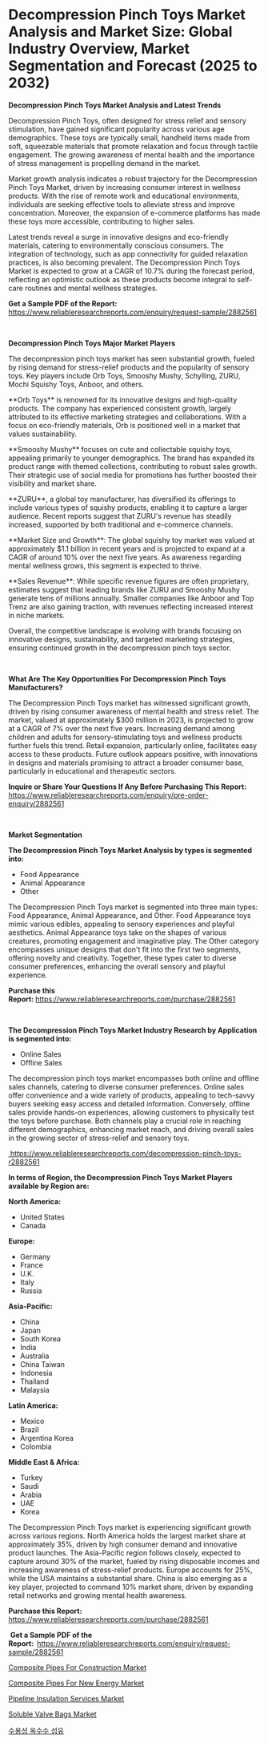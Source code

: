 <p><h1>Decompression Pinch Toys Market Analysis and Market Size: Global Industry Overview, Market Segmentation and Forecast (2025 to 2032)</h1></p><p><strong>Decompression Pinch Toys Market Analysis and Latest Trends</strong></p>
<p><p>Decompression Pinch Toys, often designed for stress relief and sensory stimulation, have gained significant popularity across various age demographics. These toys are typically small, handheld items made from soft, squeezable materials that promote relaxation and focus through tactile engagement. The growing awareness of mental health and the importance of stress management is propelling demand in the market.</p><p>Market growth analysis indicates a robust trajectory for the Decompression Pinch Toys Market, driven by increasing consumer interest in wellness products. With the rise of remote work and educational environments, individuals are seeking effective tools to alleviate stress and improve concentration. Moreover, the expansion of e-commerce platforms has made these toys more accessible, contributing to higher sales.</p><p>Latest trends reveal a surge in innovative designs and eco-friendly materials, catering to environmentally conscious consumers. The integration of technology, such as app connectivity for guided relaxation practices, is also becoming prevalent. The Decompression Pinch Toys Market is expected to grow at a CAGR of 10.7% during the forecast period, reflecting an optimistic outlook as these products become integral to self-care routines and mental wellness strategies.</p></p>
<p><strong>Get a Sample PDF of the Report:&nbsp;</strong> <a href="https://www.reliableresearchreports.com/enquiry/request-sample/2882561?utm_campaign=40&utm_medium=2&utm_source=Github&utm_content=ia&utm_term=13032025&utm_id=decompression-pinch-toys">https://www.reliableresearchreports.com/enquiry/request-sample/2882561</a></p>
<p>&nbsp;</p>
<p><strong>Decompression Pinch Toys Major Market Players</strong></p>
<p><p>The decompression pinch toys market has seen substantial growth, fueled by rising demand for stress-relief products and the popularity of sensory toys. Key players include Orb Toys, Smooshy Mushy, Schylling, ZURU, Mochi Squishy Toys, Anboor, and others. </p><p>**Orb Toys** is renowned for its innovative designs and high-quality products. The company has experienced consistent growth, largely attributed to its effective marketing strategies and collaborations. With a focus on eco-friendly materials, Orb is positioned well in a market that values sustainability.</p><p>**Smooshy Mushy** focuses on cute and collectable squishy toys, appealing primarily to younger demographics. The brand has expanded its product range with themed collections, contributing to robust sales growth. Their strategic use of social media for promotions has further boosted their visibility and market share.</p><p>**ZURU**, a global toy manufacturer, has diversified its offerings to include various types of squishy products, enabling it to capture a larger audience. Recent reports suggest that ZURU's revenue has steadily increased, supported by both traditional and e-commerce channels.</p><p>**Market Size and Growth**: The global squishy toy market was valued at approximately $1.1 billion in recent years and is projected to expand at a CAGR of around 10% over the next five years. As awareness regarding mental wellness grows, this segment is expected to thrive.</p><p>**Sales Revenue**: While specific revenue figures are often proprietary, estimates suggest that leading brands like ZURU and Smooshy Mushy generate tens of millions annually. Smaller companies like Anboor and Top Trenz are also gaining traction, with revenues reflecting increased interest in niche markets.</p><p>Overall, the competitive landscape is evolving with brands focusing on innovative designs, sustainability, and targeted marketing strategies, ensuring continued growth in the decompression pinch toys sector.</p></p>
<p>&nbsp;</p>
<p><strong>What Are The Key Opportunities For Decompression Pinch Toys Manufacturers?</strong></p>
<p><p>The Decompression Pinch Toys market has witnessed significant growth, driven by rising consumer awareness of mental health and stress relief. The market, valued at approximately $300 million in 2023, is projected to grow at a CAGR of 7% over the next five years. Increasing demand among children and adults for sensory-stimulating toys and wellness products further fuels this trend. Retail expansion, particularly online, facilitates easy access to these products. Future outlook appears positive, with innovations in designs and materials promising to attract a broader consumer base, particularly in educational and therapeutic sectors.</p></p>
<p><strong>Inquire or Share Your Questions If Any Before Purchasing This Report:</strong> <a href="https://www.reliableresearchreports.com/enquiry/pre-order-enquiry/2882561?utm_campaign=40&utm_medium=2&utm_source=Github&utm_content=ia&utm_term=13032025&utm_id=decompression-pinch-toys">https://www.reliableresearchreports.com/enquiry/pre-order-enquiry/2882561</a></p>
<p>&nbsp;</p>
<p><strong>Market Segmentation</strong></p>
<p><strong>The Decompression Pinch Toys Market Analysis by types is segmented into:</strong></p>
<p><ul><li>Food Appearance</li><li>Animal Appearance</li><li>Other</li></ul></p>
<p><p>The Decompression Pinch Toys market is segmented into three main types: Food Appearance, Animal Appearance, and Other. Food Appearance toys mimic various edibles, appealing to sensory experiences and playful aesthetics. Animal Appearance toys take on the shapes of various creatures, promoting engagement and imaginative play. The Other category encompasses unique designs that don't fit into the first two segments, offering novelty and creativity. Together, these types cater to diverse consumer preferences, enhancing the overall sensory and playful experience.</p></p>
<p><strong>Purchase this Report:&nbsp;</strong><a href="https://www.reliableresearchreports.com/purchase/2882561?utm_campaign=40&utm_medium=2&utm_source=Github&utm_content=ia&utm_term=13032025&utm_id=decompression-pinch-toys">https://www.reliableresearchreports.com/purchase/2882561</a></p>
<p>&nbsp;</p>
<p><strong>The Decompression Pinch Toys Market Industry Research by Application is segmented into:</strong></p>
<p><ul><li>Online Sales</li><li>Offline Sales</li></ul></p>
<p><p>The decompression pinch toys market encompasses both online and offline sales channels, catering to diverse consumer preferences. Online sales offer convenience and a wide variety of products, appealing to tech-savvy buyers seeking easy access and detailed information. Conversely, offline sales provide hands-on experiences, allowing customers to physically test the toys before purchase. Both channels play a crucial role in reaching different demographics, enhancing market reach, and driving overall sales in the growing sector of stress-relief and sensory toys.</p></p>
<p><a href="https://www.reliableresearchreports.com/decompression-pinch-toys-r2882561?utm_campaign=40&utm_medium=2&utm_source=Github&utm_content=ia&utm_term=13032025&utm_id=decompression-pinch-toys">&nbsp;https://www.reliableresearchreports.com/decompression-pinch-toys-r2882561</a></p>
<p><strong>In terms of Region, the Decompression Pinch Toys Market Players available by Region are:</strong></p>
<p>
    <p> <strong> North America: </strong>
        <ul>
            <li>United States</li>
            <li>Canada</li>
        </ul>
        </p> 
    <p> <strong> Europe: </strong>
        <ul>
            <li>Germany</li>
            <li>France</li>
            <li>U.K.</li>
            <li>Italy</li>
            <li>Russia</li>
        </ul>
        </p> 
    <p> <strong> Asia-Pacific: </strong>
        <ul>
            <li>China</li>
            <li>Japan</li>
            <li>South Korea</li>
            <li>India</li>
            <li>Australia</li>
            <li>China Taiwan</li>
            <li>Indonesia</li>
            <li>Thailand</li>
            <li>Malaysia</li>
        </ul>
        </p> 
    <p> <strong> Latin America: </strong>
        <ul>
            <li>Mexico</li>
            <li>Brazil</li>
            <li>Argentina Korea</li>
            <li>Colombia</li>
        </ul>
        </p> 
    <p> <strong> Middle East & Africa: </strong>
        <ul>
            <li>Turkey</li>
            <li>Saudi</li>
            <li>Arabia</li>
            <li>UAE</li>
            <li>Korea</li>
        </ul>
    </p>
    </p>
<p><p>The Decompression Pinch Toys market is experiencing significant growth across various regions. North America holds the largest market share at approximately 35%, driven by high consumer demand and innovative product launches. The Asia-Pacific region follows closely, expected to capture around 30% of the market, fueled by rising disposable incomes and increasing awareness of stress-relief products. Europe accounts for 25%, while the USA maintains a substantial share. China is also emerging as a key player, projected to command 10% market share, driven by expanding retail networks and growing mental health awareness.</p></p>
<p><strong>Purchase this Report: </strong><a href="https://www.reliableresearchreports.com/purchase/2882561?utm_campaign=40&utm_medium=2&utm_source=Github&utm_content=ia&utm_term=13032025&utm_id=decompression-pinch-toys">https://www.reliableresearchreports.com/purchase/2882561</a></p>
<p>&nbsp;<strong>Get a Sample PDF of the Report:&nbsp;&nbsp;</strong><a href="https://www.reliableresearchreports.com/enquiry/request-sample/2882561?utm_campaign=40&utm_medium=2&utm_source=Github&utm_content=ia&utm_term=13032025&utm_id=decompression-pinch-toys">https://www.reliableresearchreports.com/enquiry/request-sample/2882561</a></p>
<p><strong></strong></p>
<p><p><a href="https://github.com/warshatulang0/Market-Research-Report-List-1/blob/main/composite-pipes-for-construction-market.md?utm_campaign=40&utm_medium=2&utm_source=Github&utm_content=ia&utm_term=13032025&utm_id=decompression-pinch-toys">Composite Pipes For Construction Market</a></p><p><a href="https://github.com/rvadencho/Market-Research-Report-List-1/blob/main/composite-pipes-for-new-energy-market.md?utm_campaign=40&utm_medium=2&utm_source=Github&utm_content=ia&utm_term=13032025&utm_id=decompression-pinch-toys">Composite Pipes For New Energy Market</a></p><p><a href="https://github.com/gripeluigstt/Market-Research-Report-List-1/blob/main/pipeline-insulation-services-market.md?utm_campaign=40&utm_medium=2&utm_source=Github&utm_content=ia&utm_term=13032025&utm_id=decompression-pinch-toys">Pipeline Insulation Services Market</a></p><p><a href="https://github.com/minakibanov/Market-Research-Report-List-1/blob/main/soluble-valve-bags-market.md?utm_campaign=40&utm_medium=2&utm_source=Github&utm_content=ia&utm_term=13032025&utm_id=decompression-pinch-toys">Soluble Valve Bags Market</a></p><p><a href="https://github.com/sougarounis/Market-Research-Report-List-7/blob/main/437426644694.md?utm_campaign=40&utm_medium=2&utm_source=Github&utm_content=ia&utm_term=13032025&utm_id=decompression-pinch-toys">수용성 옥수수 섬유</a></p></p>